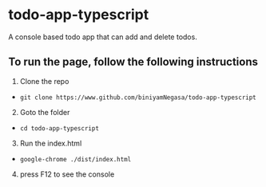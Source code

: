 # todo-app-typescript

A console based todo app that can add and delete todos.

## To run the page, follow the following instructions
1. Clone the repo
- ```git clone https://www.github.com/biniyamNegasa/todo-app-typescript``` 
2.  Goto the folder
* ``` cd todo-app-typescript ```
3. Run the index.html
* ``` google-chrome ./dist/index.html ```
4. press F12 to see the console 